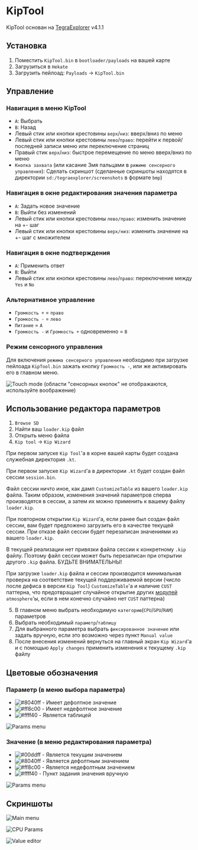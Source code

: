 # KipTool

KipTool основан на [TegraExplorer](https://github.com/suchmememanyskill/TegraExplorer) v4.1.1

## Установка
1. Поместить `KipTool.bin` в `bootloader/payloads` на вашей карте
1. Загрузиться в `Hekate`
1. Загрузить пейлоад: `Payloads` -> `KipTool.bin`

## Управление

### Навигация в меню KipTool
- `A`: Выбрать
- `B`: Назад
- Левый стик или кнопки крестовины `верх`/`низ`: вверх/вниз по меню
- Левый стик или кнопки крестовины `лево`/`право`: перейти к первой/последней записи меню или переключение страниц
- Правый стик `верх`/`низ`: быстрое перемещение по меню вверх/вниз по меню
- `Кнопка захвата` (или касание 3мя пальцами в `рижиме сенсерного управления`): Сделать скриншот (сделанные скриншоты находятся в директории `sd:/tegraexplorer/screenshots` в формате `bmp`)

### Навигация в окне редактирования значения параметра
- `A`: Задать новое значение
- `B`: Выйти без изменений
- Левый стик или кнопки крестовины `лево/право`: изменить значение на +- шаг
- Левый стик или кнопки крестовины `верх/низ`: изменить значение на +- шаг с множителем

### Навигация в окне подтверждения
- `A`: Применить ответ
- `B`: Выйти
- Левый стик или кнопки крестовины `лево`/`право`: переключение между `Yes` и `No`

### Альтернативное управление
- `Громкость +` = `право`
- `Громкость -` = `лево`
- `Питание` = `A`
- `Громкость -` и `Громкость +` одновременно = `B`

### Режим сенсорного управления
Для включения `режима сенсерного управления` необходимо при загрузке пейлоада `KipTool.bin` зажать кнопку `Громкость -`, или же активировать его в главном меню. 

![Touch mode](/screenshots/touch.jpg)
(области "сенсорных кнопок" не отображаются, используйте воображение)

## Использование редактора параметров
1. `Browse SD`
1. Найти ваш `loader.kip` файл
1. Открыть меню файла
1. `Kip tool` -> `Kip Wizard`

При первом запуске `Kip Tool`'а в корне вашей карты будет создана служебная директория `.kt`.

При первом запуске `Kip Wizard`'а в директории `.kt` будет создан файл сессии `session.bin`.

Файл сессии ничто иное, как дамп `CustomizeTable` из вашего `loader.kip` файла. Таким образом, изменения значений параметров сперва производятся в сессии, а затем их можно применить к вашему файлу `loader.kip`.

При повторном открытии `Kip Wizard`'а, если ранее был создан файл сессии, вам будет предложено загрузить его в качестве текущей сессии. При отказе файл сессии будет перезаписан значениями из вашего `loader.kip`.

В текущей реализации нет привязки файла сессии к конкретному `.kip` файлу. Поэтому файл сессии может быть перезаписан при открытии другого `.kip` файла. БУДЬТЕ ВНИМАТЕЛЬНЫ!

При загрузке `loader.kip` файла и сессии производится минимальная проверка на соответствие текущей поддерживаемой версии (число после дефиса в версии `Kip Tool`) `CustomizeTable`'а и наличие `CUST` паттерна, что предотвращает случайное открытие других [модулей](https://github.com/Atmosphere-NX/Atmosphere/tree/master/docs/components/modules) `atmosphere`'ы, если в нем конечно случайно нет `CUST` паттерна\)

5. В главном меню выбрать необходимую `категорию`(`CPU`/`GPU`/`RAM`) параметров
6. Выбрать необходимый `параметр`/`таблицу`
7. Для выбранного параметра выбрать `фиксированное значение` или задать вручную, если это возможно через пункт `Manual value`
8. После внесения изменений вернуться на главный экран `Kip Wizard`'а и с помощью `Apply changes` применить изменения к текущему `.kip` файлу

## Цветовые обозначения
### Параметр (в меню выбора параметра)
-  ![#8040ff](https://placehold.co/15x15/8040ff/8040ff.png) - Имеет дефолтное значение
- ![#ff8c00](https://placehold.co/15x15/ff8c00/ff8c00.png) - Имеет недефолтное значение
- ![#ffff40](https://placehold.co/15x15/ffff40/ffff40.png) - Является таблицей

![Params menu](/screenshots/params_menu.jpg)

### Значение (в меню редактирования параметра)
- ![#00ddff](https://placehold.co/15x15/00ddff/00ddff.png) - Является текущим значением
- ![#8040ff](https://placehold.co/15x15/8040ff/8040ff.png) - Является дефолтным значением
- ![#ff8c00](https://placehold.co/15x15/ff8c00/ff8c00.png) - Является недефолтным значением
- ![#ffff40](https://placehold.co/15x15/ffff40/ffff40.png) - Пункт задания значения вручную

![Params menu](/screenshots/edit_param.jpg)

## Скриншоты

![Main menu](/screenshots/main_menu.jpg)

![CPU Params](/screenshots/cpu_params.jpg)

![Value editor](/screenshots/value_editor.jpg)